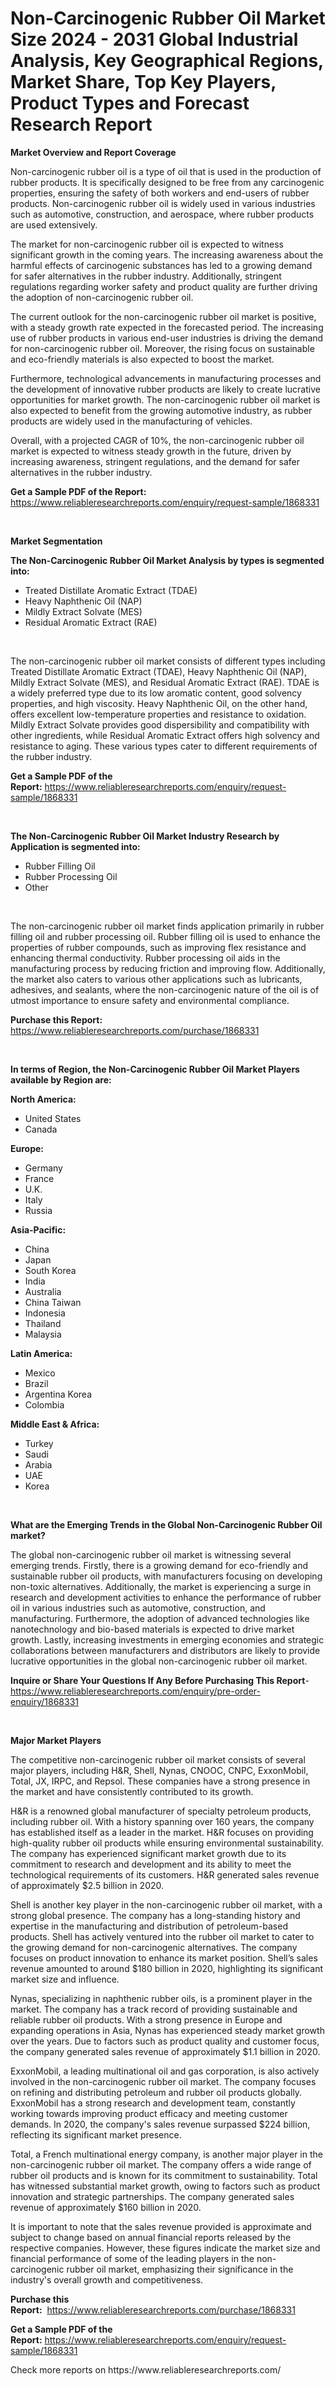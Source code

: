 <p><h1>Non-Carcinogenic Rubber Oil Market Size 2024 - 2031 Global Industrial Analysis, Key Geographical Regions, Market Share, Top Key Players, Product Types and Forecast Research Report</h1></p><p><strong>Market Overview and Report Coverage</strong></p>
<p><p>Non-carcinogenic rubber oil is a type of oil that is used in the production of rubber products. It is specifically designed to be free from any carcinogenic properties, ensuring the safety of both workers and end-users of rubber products. Non-carcinogenic rubber oil is widely used in various industries such as automotive, construction, and aerospace, where rubber products are used extensively.</p><p>The market for non-carcinogenic rubber oil is expected to witness significant growth in the coming years. The increasing awareness about the harmful effects of carcinogenic substances has led to a growing demand for safer alternatives in the rubber industry. Additionally, stringent regulations regarding worker safety and product quality are further driving the adoption of non-carcinogenic rubber oil.</p><p>The current outlook for the non-carcinogenic rubber oil market is positive, with a steady growth rate expected in the forecasted period. The increasing use of rubber products in various end-user industries is driving the demand for non-carcinogenic rubber oil. Moreover, the rising focus on sustainable and eco-friendly materials is also expected to boost the market.</p><p>Furthermore, technological advancements in manufacturing processes and the development of innovative rubber products are likely to create lucrative opportunities for market growth. The non-carcinogenic rubber oil market is also expected to benefit from the growing automotive industry, as rubber products are widely used in the manufacturing of vehicles.</p><p>Overall, with a projected CAGR of 10%, the non-carcinogenic rubber oil market is expected to witness steady growth in the future, driven by increasing awareness, stringent regulations, and the demand for safer alternatives in the rubber industry.</p></p>
<p><strong>Get a Sample PDF of the Report:</strong> <a href="https://www.reliableresearchreports.com/enquiry/request-sample/1868331">https://www.reliableresearchreports.com/enquiry/request-sample/1868331</a></p>
<p>&nbsp;</p>
<p><strong>Market Segmentation</strong></p>
<p><strong>The Non-Carcinogenic Rubber Oil Market Analysis by types is segmented into:</strong></p>
<p><ul><li>Treated Distillate Aromatic Extract (TDAE)</li><li>Heavy Naphthenic Oil (NAP)</li><li>Mildly Extract Solvate (MES)</li><li>Residual Aromatic Extract (RAE)</li></ul></p>
<p>&nbsp;</p>
<p><p>The non-carcinogenic rubber oil market consists of different types including Treated Distillate Aromatic Extract (TDAE), Heavy Naphthenic Oil (NAP), Mildly Extract Solvate (MES), and Residual Aromatic Extract (RAE). TDAE is a widely preferred type due to its low aromatic content, good solvency properties, and high viscosity. Heavy Naphthenic Oil, on the other hand, offers excellent low-temperature properties and resistance to oxidation. Mildly Extract Solvate provides good dispersibility and compatibility with other ingredients, while Residual Aromatic Extract offers high solvency and resistance to aging. These various types cater to different requirements of the rubber industry.</p></p>
<p><strong>Get a Sample PDF of the Report:</strong>&nbsp;<a href="https://www.reliableresearchreports.com/enquiry/request-sample/1868331">https://www.reliableresearchreports.com/enquiry/request-sample/1868331</a></p>
<p>&nbsp;</p>
<p><strong>The Non-Carcinogenic Rubber Oil Market Industry Research by Application is segmented into:</strong></p>
<p><ul><li>Rubber Filling Oil</li><li>Rubber Processing Oil</li><li>Other</li></ul></p>
<p>&nbsp;</p>
<p><p>The non-carcinogenic rubber oil market finds application primarily in rubber filling oil and rubber processing oil. Rubber filling oil is used to enhance the properties of rubber compounds, such as improving flex resistance and enhancing thermal conductivity. Rubber processing oil aids in the manufacturing process by reducing friction and improving flow. Additionally, the market also caters to various other applications such as lubricants, adhesives, and sealants, where the non-carcinogenic nature of the oil is of utmost importance to ensure safety and environmental compliance.</p></p>
<p><strong>Purchase this Report:</strong>&nbsp; <a href="https://www.reliableresearchreports.com/purchase/1868331">https://www.reliableresearchreports.com/purchase/1868331</a></p>
<p>&nbsp;</p>
<p><strong>In terms of Region, the Non-Carcinogenic Rubber Oil Market Players available by Region are:</strong></p>
<p>
    <p> <strong> North America: </strong>
        <ul>
            <li>United States</li>
            <li>Canada</li>
        </ul>
        </p> 
    <p> <strong> Europe: </strong>
        <ul>
            <li>Germany</li>
            <li>France</li>
            <li>U.K.</li>
            <li>Italy</li>
            <li>Russia</li>
        </ul>
        </p> 
    <p> <strong> Asia-Pacific: </strong>
        <ul>
            <li>China</li>
            <li>Japan</li>
            <li>South Korea</li>
            <li>India</li>
            <li>Australia</li>
            <li>China Taiwan</li>
            <li>Indonesia</li>
            <li>Thailand</li>
            <li>Malaysia</li>
        </ul>
        </p> 
    <p> <strong> Latin America: </strong>
        <ul>
            <li>Mexico</li>
            <li>Brazil</li>
            <li>Argentina Korea</li>
            <li>Colombia</li>
        </ul>
        </p> 
    <p> <strong> Middle East & Africa: </strong>
        <ul>
            <li>Turkey</li>
            <li>Saudi</li>
            <li>Arabia</li>
            <li>UAE</li>
            <li>Korea</li>
        </ul>
    </p>
    </p>
<p>&nbsp;</p>
<p><strong>What are the Emerging Trends in the Global Non-Carcinogenic Rubber Oil market?</strong></p>
<p><p>The global non-carcinogenic rubber oil market is witnessing several emerging trends. Firstly, there is a growing demand for eco-friendly and sustainable rubber oil products, with manufacturers focusing on developing non-toxic alternatives. Additionally, the market is experiencing a surge in research and development activities to enhance the performance of rubber oil in various industries such as automotive, construction, and manufacturing. Furthermore, the adoption of advanced technologies like nanotechnology and bio-based materials is expected to drive market growth. Lastly, increasing investments in emerging economies and strategic collaborations between manufacturers and distributors are likely to provide lucrative opportunities in the global non-carcinogenic rubber oil market.</p></p>
<p><strong>Inquire or Share Your Questions If Any Before Purchasing This Report</strong>- <a href="https://www.reliableresearchreports.com/enquiry/pre-order-enquiry/1868331">https://www.reliableresearchreports.com/enquiry/pre-order-enquiry/1868331</a></p>
<p>&nbsp;</p>
<p><strong>Major Market Players</strong></p>
<p><p>The competitive non-carcinogenic rubber oil market consists of several major players, including H&R, Shell, Nynas, CNOOC, CNPC, ExxonMobil, Total, JX, IRPC, and Repsol. These companies have a strong presence in the market and have consistently contributed to its growth.</p><p>H&R is a renowned global manufacturer of specialty petroleum products, including rubber oil. With a history spanning over 160 years, the company has established itself as a leader in the market. H&R focuses on providing high-quality rubber oil products while ensuring environmental sustainability. The company has experienced significant market growth due to its commitment to research and development and its ability to meet the technological requirements of its customers. H&R generated sales revenue of approximately $2.5 billion in 2020.</p><p>Shell is another key player in the non-carcinogenic rubber oil market, with a strong global presence. The company has a long-standing history and expertise in the manufacturing and distribution of petroleum-based products. Shell has actively ventured into the rubber oil market to cater to the growing demand for non-carcinogenic alternatives. The company focuses on product innovation to enhance its market position. Shell’s sales revenue amounted to around $180 billion in 2020, highlighting its significant market size and influence.</p><p>Nynas, specializing in naphthenic rubber oils, is a prominent player in the market. The company has a track record of providing sustainable and reliable rubber oil products. With a strong presence in Europe and expanding operations in Asia, Nynas has experienced steady market growth over the years. Due to factors such as product quality and customer focus, the company generated sales revenue of approximately $1.1 billion in 2020.</p><p>ExxonMobil, a leading multinational oil and gas corporation, is also actively involved in the non-carcinogenic rubber oil market. The company focuses on refining and distributing petroleum and rubber oil products globally. ExxonMobil has a strong research and development team, constantly working towards improving product efficacy and meeting customer demands. In 2020, the company's sales revenue surpassed $224 billion, reflecting its significant market presence.</p><p>Total, a French multinational energy company, is another major player in the non-carcinogenic rubber oil market. The company offers a wide range of rubber oil products and is known for its commitment to sustainability. Total has witnessed substantial market growth, owing to factors such as product innovation and strategic partnerships. The company generated sales revenue of approximately $160 billion in 2020.</p><p>It is important to note that the sales revenue provided is approximate and subject to change based on annual financial reports released by the respective companies. However, these figures indicate the market size and financial performance of some of the leading players in the non-carcinogenic rubber oil market, emphasizing their significance in the industry's overall growth and competitiveness.</p></p>
<p><strong>Purchase this Report:</strong>&nbsp;&nbsp;<a href="https://www.reliableresearchreports.com/purchase/1868331">https://www.reliableresearchreports.com/purchase/1868331</a></p>
<p></p>
<p><strong>Get a Sample PDF of the Report:</strong>&nbsp;<a href="https://www.reliableresearchreports.com/enquiry/request-sample/1868331">https://www.reliableresearchreports.com/enquiry/request-sample/1868331</a></p>
<p>Check more reports on https://www.reliableresearchreports.com/</p>